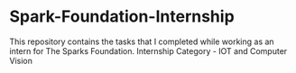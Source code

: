 # Spark-Foundation-Internship
This repository contains the tasks that I completed while working as an intern for The Sparks Foundation. Internship Category - IOT and Computer Vision 
